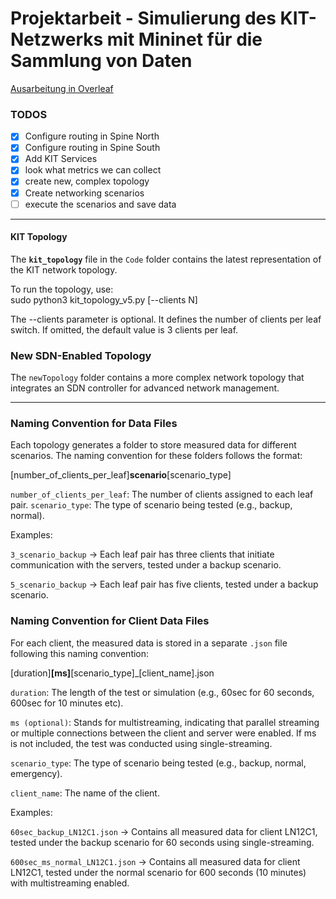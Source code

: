 # Projektarbeit - Simulierung des KIT-Netzwerks mit Mininet für die Sammlung von Daten

[Ausarbeitung in Overleaf](https://de.overleaf.com/read/vhmxkngntjpv#83789b)

### TODOS
- [x] Configure routing in Spine North
- [x] Configure routing in Spine South
- [x] Add KIT Services
- [x] look what metrics we can collect
- [x] create new, complex topology
- [x] Create networking scenarios
- [ ] execute the scenarios and save data

____________________

#### KIT Topology  
The **`kit_topology`** file in the `Code` folder contains the latest representation of the KIT network topology.  

To run the topology, use:  
sudo python3 kit_topology_v5.py [--clients N]

The --clients parameter is optional. It defines the number of clients per leaf switch.
If omitted, the default value is 3 clients per leaf.

### New SDN-Enabled Topology

The `newTopology` folder contains a more complex network topology that integrates an SDN controller for advanced network management.

____________________

### Naming Convention for Data Files
Each topology generates a folder to store measured data for different scenarios. The naming convention for these folders follows the format:

[number_of_clients_per_leaf]__scenario__[scenario_type]

`number_of_clients_per_leaf`: The number of clients assigned to each leaf pair.
`scenario_type`: The type of scenario being tested (e.g., backup, normal).

Examples:

`3_scenario_backup` → Each leaf pair has three clients that initiate communication with the servers, tested under a backup scenario.

`5_scenario_backup` → Each leaf pair has five clients, tested under a backup scenario.

### Naming Convention for Client Data Files
For each client, the measured data is stored in a separate `.json` file following this naming convention:

[duration]__[ms]__[scenario_type]_[client_name].json

`duration`: The length of the test or simulation (e.g., 60sec for 60 seconds, 600sec for 10 minutes etc).

`ms (optional)`: Stands for multistreaming, indicating that parallel streaming or multiple connections between the client and server were enabled. If ms is not included, the test was conducted using single-streaming.

`scenario_type`: The type of scenario being tested (e.g., backup, normal, emergency).

`client_name`: The name of the client.

Examples:

`60sec_backup_LN12C1.json` → Contains all measured data for client LN12C1, tested under the backup scenario for 60 seconds using single-streaming.

`600sec_ms_normal_LN12C1.json` → Contains all measured data for client LN12C1, tested under the normal scenario for 600 seconds (10 minutes) with multistreaming enabled.
